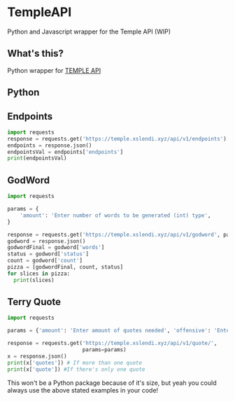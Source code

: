 # TempleAPI
Python and Javascript wrapper for the Temple API
(WIP)

## What's this?
Python wrapper for [TEMPLE API](https://temple.xslendi.xyz/docs)

## Python

## Endpoints

```py
import requests
response = requests.get('https://temple.xslendi.xyz/api/v1/endpoints')
endpoints = response.json()
endpointsVal = endpoints['endpoints']
print(endpointsVal)
```

## GodWord

```py
import requests

params = {
    'amount': 'Enter number of words to be generated (int) type',
}

response = requests.get('https://temple.xslendi.xyz/api/v1/godword', params=params)
godword = response.json()
godwordFinal = godword['words']
status = godword['status']
count = godword['count']
pizza = [godwordFinal, count, status]
for slices in pizza:
  print(slices)
```

## Terry Quote
```py
import requests

params = {'amount': 'Enter amount of quotes needed', 'offensive': 'Enter `1` if you want offensive quotes, `0` if not'}

response = requests.get('https://temple.xslendi.xyz/api/v1/quote/',
                        params=params)
x = response.json()
print(x['quotes']) # If more than one quote
print(x['quote']) #If there's only one quote
```

This won't be a Python package because of it's size, but yeah you could always use the above stated examples in your code!
